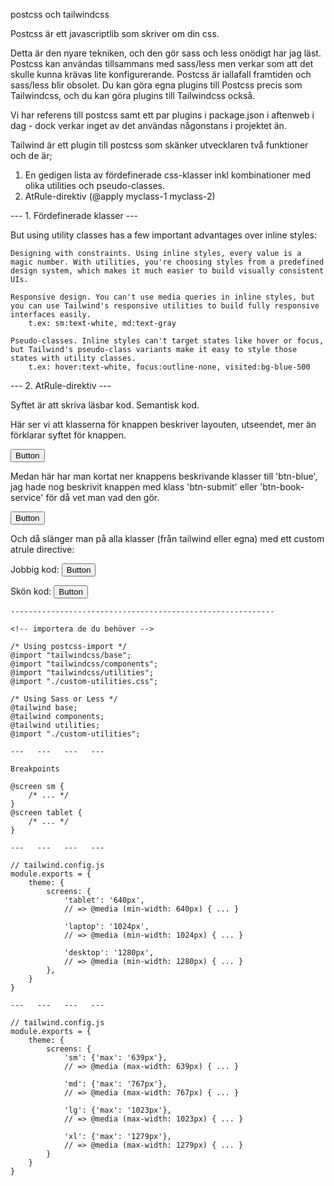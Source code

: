 postcss och tailwindcss

Postcss är ett javascriptlib som skriver om din css.

Detta är den nyare tekniken, och den gör sass och less onödigt har jag läst.
Postcss kan användas tillsammans med sass/less men verkar som att det skulle kunna krävas lite konfigurerande. Postcss är iallafall framtiden och sass/less blir obsolet. Du kan göra egna plugins till Postcss precis som Tailwindcss, och du kan göra plugins till Tailwindcss också.

Vi har referens till postcss samt ett par plugins i package.json i aftenweb i dag - dock verkar inget av det användas någonstans i projektet än.

Tailwind är ett plugin till postcss som skänker utvecklaren två funktioner och de är;
1. En gedigen lista av fördefinerade css-klasser inkl kombinationer med olika utilities och pseudo-classes.
2. AtRule-direktiv (@apply myclass-1 myclass-2)

--- 1. Fördefinerade klasser ---

But using utility classes has a few important advantages over inline styles:

    Designing with constraints. Using inline styles, every value is a magic number. With utilities, you're choosing styles from a predefined design system, which makes it much easier to build visually consistent UIs.
		
    Responsive design. You can't use media queries in inline styles, but you can use Tailwind's responsive utilities to build fully responsive interfaces easily.
		t.ex: sm:text-white, md:text-gray
		
    Pseudo-classes. Inline styles can't target states like hover or focus, but Tailwind's pseudo-class variants make it easy to style those states with utility classes.
		t.ex: hover:text-white, focus:outline-none, visited:bg-blue-500

--- 2. AtRule-direktiv ---

Syftet är att skriva läsbar kod. Semantisk kod.

Här ser vi att klasserna för knappen beskriver layouten, utseendet, mer än förklarar syftet för knappen.
<!-- Using utilities -->
<button class="bg-blue-500 hover:bg-blue-700 text-white font-bold py-2 px-4 rounded">
  Button
</button>

Medan här har man kortat ner knappens beskrivande klasser till 'btn-blue', jag hade nog beskrivit knappen med klass 'btn-submit' eller 'btn-book-service' för då vet man vad den gör.
<!-- Extracting classes using @apply -->
<button class="btn-blue">
  Button
</button>

Och då slänger man på alla klasser (från tailwind eller egna) med ett custom atrule directive:
<style>
  .btn {
    @apply font-bold py-2 px-4 rounded;
  }
  .btn-blue {
    @apply bg-blue-500 text-white;
  }
  .btn-blue:hover {
    @apply bg-blue-700;
  }
</style>


Jobbig kod:
<button class="bg-blue-500 hover:bg-blue-700 text-white font-bold py-2 px-4 rounded">
  Button
</button>

Skön kod:
  <button class="btn btn-blue">
    Button
  </button>

  <style>
		.btn-blue {
			@apply bg-blue-500 text-white font-bold py-2 px-4 rounded;
		}
		.btn-blue:hover {
			@apply bg-blue-700;
		}
  </style>
	
	-----------------------------------------------------------
	
	<!-- importera de du behöver -->
	
	/* Using postcss-import */
	@import "tailwindcss/base";
	@import "tailwindcss/components";
	@import "tailwindcss/utilities";
	@import "./custom-utilities.css";

	/* Using Sass or Less */
	@tailwind base;
	@tailwind components;
	@tailwind utilities;
	@import "./custom-utilities";
	
	---   ---   ---   ---
	
	Breakpoints
	
	@screen sm {
		/* ... */
	}
	@screen tablet {
		/* ... */
	}
	
	---   ---   ---   ---
	
	// tailwind.config.js
	module.exports = {
		theme: {
			screens: {
				'tablet': '640px',
				// => @media (min-width: 640px) { ... }

				'laptop': '1024px',
				// => @media (min-width: 1024px) { ... }

				'desktop': '1280px',
				// => @media (min-width: 1280px) { ... }
			},
		}
	}
 
	---   ---   ---   ---
	
	// tailwind.config.js
	module.exports = {
		theme: {
			screens: {
				'sm': {'max': '639px'},
				// => @media (max-width: 639px) { ... }

				'md': {'max': '767px'},
				// => @media (max-width: 767px) { ... }

				'lg': {'max': '1023px'},
				// => @media (max-width: 1023px) { ... }

				'xl': {'max': '1279px'},
				// => @media (max-width: 1279px) { ... }
			}
		}
	}
